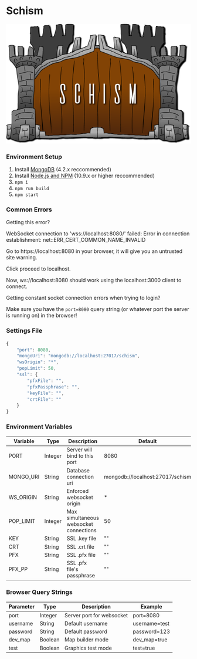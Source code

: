 # Schism

![Schism](https://raw.githubusercontent.com/davidrosenblum/schism/master/src/app/assets/images/ui_logo.png "Schism")

### Environment Setup
1. Install [MongoDB]([https://www.mongodb.com/download-center/community](https://www.mongodb.com/download-center/community)) (4.2.x reccommended)
2. Install [Node.js and NPM]([https://nodejs.org/en/](https://nodejs.org/en/)) (10.9.x or higher reccommended)
3. `npm i`
4. `npm run build`
5. `npm start`


### Common Errors

Getting this error?

WebSocket connection to 'wss://localhost:8080/' failed: Error in connection establishment: net::ERR_CERT_COMMON_NAME_INVALID

Go to https://localhost:8080 in your browser, it will give you an untrusted site warning.

Click proceed to localhost.

Now, ws://localhost:8080 should work using the localhost:3000 client to connect.

Getting constant socket connection errors when trying to login?

Make sure you have the `port=8080` query string (or whatever port the server is running on) in the browser! 

### Settings File
```javascript
{
	"port": 8080,
	"mongoUri": "mongodb://localhost:27017/schism",
	"wsOrigin": "*",
	"popLimit": 50,
	"ssl": {
		"pfxFile": "",
		"pfxPassphrase": "",
		"keyFile": "",
		"crtFile": ""
	}
}
```

### Environment Variables


| Variable  | Type    | Description                            | Default                          | Example                                  |
|-----------|---------|----------------------------------------|----------------------------------|------------------------------------------|
| PORT      | Integer | Server will bind to this port          | 8080                             | PORT=8080                                |
| MONGO_URI | String  | Database connection uri                | mongodb://localhost:27017/schism | MONGO_URI=mongodb://localhost:27017/test |
| WS_ORIGIN | String  | Enforced websocket origin              | *                                | WS_ORIGIN=test.com                       |
| POP_LIMIT | Integer | Max simultaneous websocket connections | 50                               | POP_LIMIT=99                             |
| KEY       | String  | SSL .key file                          | ""                               | KEY=certs/local.key                      |
| CRT       | String  | SSL .crt file                          | ""                               | CRT=certs/local.crt                      |
| PFX       | String  | SSL .pfx file                          | ""                               | PFX=certs/local.pfx                      |
| PFX_PP    | String  | SSL .pfx file's passphrase             | ""                               | PFX_PP=myPassphrase                      |

  

### Browser Query Strings


| Parameter | Type    | Description               | Example       |
|-----------|---------|---------------------------|---------------|
| port      | Integer | Server port for websocket | port=8080     |
| username  | String  | Default username          | username=test |
| password  | String  | Default password          | password=123  |
| dev_map   | Boolean | Map builder mode          | dev_map=true  |
| test      | Boolean | Graphics test mode        | test=true     |
  


